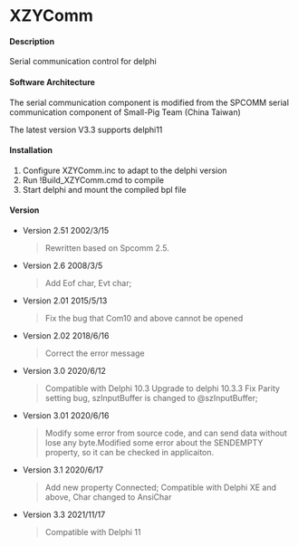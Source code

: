 # XZYComm

#### Description
Serial communication control for delphi

#### Software Architecture
The serial communication component is modified from the SPCOMM serial communication component of Small-Pig Team (China Taiwan)

The latest version V3.3 supports delphi11

#### Installation

1. Configure XZYComm.inc to adapt to the delphi version
2. Run !Build_XZYComm.cmd to compile
3. Start delphi and mount the compiled bpl file

#### Version
  - Version 2.51 2002/3/15
    > Rewritten based on Spcomm 2.5.
  - Version 2.6 2008/3/5
    > Add Eof char, Evt char;
  - Version 2.01 2015/5/13
    > Fix the bug that Com10 and above cannot be opened
  - Version 2.02 2018/6/16
    > Correct the error message
  - Version 3.0 2020/6/12
    > Compatible with Delphi 10.3
    > Upgrade to delphi 10.3.3
    > Fix Parity setting bug, szInputBuffer is changed to @szInputBuffer;
  - Version 3.01 2020/6/16
    > Modify some error from source code, and can send data without
    > lose any byte.Modified some error about the SENDEMPTY property,
    > so it can be checked in applicaiton.
  - Version 3.1 2020/6/17
    > Add new property Connected;
    > Compatible with Delphi XE and above, Char changed to AnsiChar
  - Version 3.3 2021/11/17
    > Compatible with Delphi 11